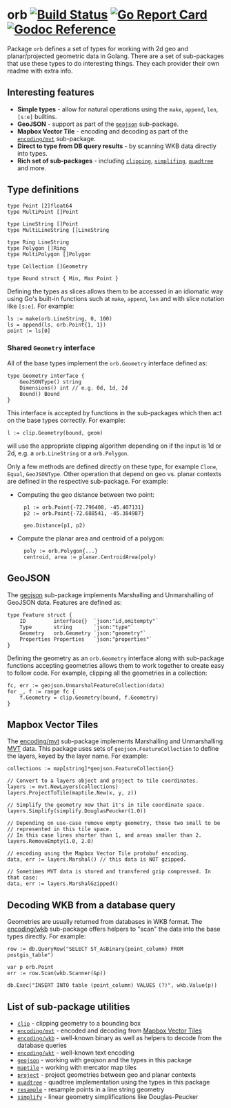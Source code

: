 orb [![Build Status](https://travis-ci.org/paulmach/orb.svg?branch=master)](https://travis-ci.org/paulmach/orb) [![Go Report Card](https://goreportcard.com/badge/github.com/paulmach/orb)](https://goreportcard.com/report/github.com/paulmach/orb) [![Godoc Reference](https://godoc.org/github.com/paulmach/orb?status.svg)](https://godoc.org/github.com/paulmach/orb)
======

Package `orb` defines a set of types for working with 2d geo and planar/projected geometric data in Golang.
There are a set of sub-packages that use these types to do interesting things.
They each provider their own readme with extra info.

## Interesting features

* **Simple types** - allow for natural operations using the `make`, `append`, `len`, `[s:e]` builtins.
* **GeoJSON** - support as part of the [`geojson`](geojson) sub-package.
* **Mapbox Vector Tile** - encoding and decoding as part of the [`encoding/mvt`](encoding/mvt) sub-package.
* **Direct to type from DB query results** - by scanning WKB data directly into types.
* **Rich set of sub-packages** - including [`clipping`](clip), [`simplifing`](simplify), [`quadtree`](quadtree) and more.

## Type definitions

	type Point [2]float64
	type MultiPoint []Point

	type LineString []Point
	type MultiLineString []LineString

	type Ring LineString
	type Polygon []Ring
	type MultiPolygon []Polygon

	type Collection []Geometry

	type Bound struct { Min, Max Point }

Defining the types as slices allows them to be accessed in an idiomatic way
using Go's built-in functions such at `make`, `append`, `len`
and with slice notation like `[s:e]`. For example:

	ls := make(orb.LineString, 0, 100)
	ls = append(ls, orb.Point{1, 1})
	point := ls[0]

### Shared `Geometry` interface

All of the base types implement the `orb.Geometry` interface defined as:

	type Geometry interface {
		GeoJSONType() string
		Dimensions() int // e.g. 0d, 1d, 2d
		Bound() Bound
	}

This interface is accepted by functions in the sub-packages which then act on the
base types correctly. For example:

	l := clip.Geometry(bound, geom)

will use the appropriate clipping algorithm depending on if the input is 1d or 2d,
e.g. a `orb.LineString` or a `orb.Polygon`.

Only a few methods are defined directly on these type, for example `Clone`, `Equal`, `GeoJSONType`.
Other operation that depend on geo vs. planar contexts are defined in the respective sub-package.
For example:

* Computing the geo distance between two point:

		p1 := orb.Point{-72.796408, -45.407131}
		p2 := orb.Point{-72.688541, -45.384987}

		geo.Distance(p1, p2)

* Compute the planar area and centroid of a polygon:

		poly := orb.Polygon{...}
		centroid, area := planar.CentroidArea(poly)

## GeoJSON

The [geojson](geojson) sub-package implements Marshalling and Unmarshalling of GeoJSON data.
Features are defined as:

	type Feature struct {
		ID         interface{}  `json:"id,omitempty"`
		Type       string       `json:"type"`
		Geometry   orb.Geometry `json:"geometry"`
		Properties Properties   `json:"properties"`
	}

Defining the geometry as an `orb.Geometry` interface along with sub-package functions
accepting geometries allows them to work together to create easy to follow code.
For example, clipping all the geometries in a collection:

	fc, err := geojson.UnmarshalFeatureCollection(data)
	for _, f := range fc {
		f.Geometry = clip.Geometry(bound, f.Geometry)
	}

## Mapbox Vector Tiles

The [encoding/mvt](encoding/mvt) sub-package implements Marshalling and
Unmarshalling [MVT](https://www.mapbox.com/vector-tiles/) data.
This package uses sets of `geojson.FeatureCollection` to define the layers,
keyed by the layer name. For example:

	collections := map[string]*geojson.FeatureCollection{}

	// Convert to a layers object and project to tile coordinates.
	layers := mvt.NewLayers(collections)
	layers.ProjectToTile(maptile.New(x, y, z))

	// Simplify the geometry now that it's in tile coordinate space.
	layers.Simplify(simplify.DouglasPeucker(1.0))

	// Depending on use-case remove empty geometry, those two small to be
	// represented in this tile space.
	// In this case lines shorter than 1, and areas smaller than 2.
	layers.RemoveEmpty(1.0, 2.0)

	// encoding using the Mapbox Vector Tile protobuf encoding.
	data, err := layers.Marshal() // this data is NOT gzipped.

	// Sometimes MVT data is stored and transfered gzip compressed. In that case:
	data, err := layers.MarshalGzipped()

## Decoding WKB from a database query

Geometries are usually returned from databases in WKB format. The [encoding/wkb](encoding/wkb)
sub-package offers helpers to "scan" the data into the base types directly.
For example:

	row := db.QueryRow("SELECT ST_AsBinary(point_column) FROM postgis_table")

	var p orb.Point
	err := row.Scan(wkb.Scanner(&p))

	db.Exec("INSERT INTO table (point_column) VALUES (?)", wkb.Value(p))

## List of sub-package utilities

* [`clip`](clip) - clipping geometry to a bounding box
* [`encoding/mvt`](encoding/mvt) - encoded and decoding from [Mapbox Vector Tiles](https://www.mapbox.com/vector-tiles/)
* [`encoding/wkb`](encoding/wkb) - well-known binary as well as helpers to decode from the database queries
* [`encoding/wkt`](encoding/wkt) - well-known text encoding
* [`geojson`](geojson) - working with geojson and the types in this package
* [`maptile`](maptile) - working with mercator map tiles
* [`project`](project) - project geometries between geo and planar contexts
* [`quadtree`](quadtree) - quadtree implementation using the types in this package
* [`resample`](resample) - resample points in a line string geometry
* [`simplify`](simplify) - linear geometry simplifications like Douglas-Peucker
